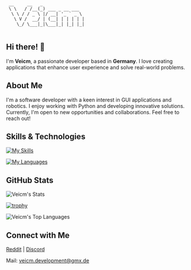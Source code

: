 ```
 __     __   _                
 \ \   / /__(_) ___ _ __ ___  
  \ \ / / _ \ |/ __| '_ ` _ \ 
   \ V /  __/ | (__| | | | | |
    \_/ \___|_|\___|_| |_| |_|
                              
```

## Hi there! 👋

I'm **Veicm**, a passionate developer based in **Germany**. I love creating applications that enhance user experience and solve real-world problems.

## About Me

I'm a software developer with a keen interest in GUI applications and robotics. I enjoy working with Python and developing innovative solutions. Currently, I'm open to new opportunities and collaborations. Feel free to reach out!

## Skills & Technologies
[![My Skills](https://skillicons.dev/icons?i=git,github,arch,linux)](https://skillicons.dev)

[![My Languages](https://skillicons.dev/icons?i=python,html,css,bash)](https://skillicons.dev)

## GitHub Stats

![Veicm's Stats](https://github-readme-stats.vercel.app/api?username=Veicm&theme=gruvbox&show_icons=true&hide_border=true&count_private=false)

[![trophy](https://github-profile-trophy.vercel.app/?username=veicm&theme=gruvbox&no-bg=true&no-frame=true)](https://github.com/ryo-ma/github-profile-trophy)

![Veicm's Top Languages](https://github-readme-stats.vercel.app/api/top-langs/?username=Veicm&theme=gruvbox&show_icons=true&hide_border=true&layout=compact)

## Connect with Me

[Reddit](https://www.reddit.com/user/Veicm_/) | [Discord](https://discord.gg/2EVDtVZbPY)

Mail: <veicm.development@gmx.de>
